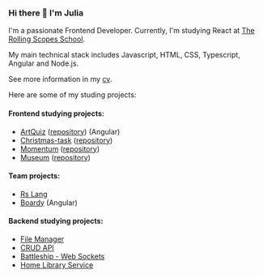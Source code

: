 ### Hi there 👋 I'm Julia

I'm a passionate Frontend Developer. Currently, I'm studying React at [The Rolling Scopes School](https://rs.school/).

My main technical stack includes Javascript, HTML, CSS, Typescript, Angular and Node.js.

See more information in my [cv](https://github.com/ylepner/cv).

Here are some of my studing projects:

#### Frontend studying projects:
- [ArtQuiz](https://ylepner.github.io/art-quiz/) ([repository](https://github.com/ylepner/art-quiz)) (Angular)
- [Christmas-task](https://ylepner-christmas-task.netlify.app) ([repository](https://github.com/ylepner/rsschool-projects/tree/christmas-task-2))
- [Momentum](https://ylepner-momentum.netlify.app/) ([repository](https://github.com/ylepner/rsschool-projects/tree/momentum))
- [Museum](https://ylepner-museum.netlify.app) ([repository](https://github.com/ylepner/rsschool-projects/tree/museum-dom))

#### Team projects:
- [Rs Lang](https://github.com/YuliaEnik/rslang)
- [Boardy](https://github.com/alepashkou/project-management-app) (Angular)

#### Backend studying projects:
- [File Manager](https://github.com/ylepner/file-manager)
- [CRUD API](https://github.com/ylepner/crud-api)
- [Battleship - Web Sockets](https://github.com/ylepner/websockets-ui)
- [Home Library Service](https://github.com/ylepner/nodejs2023Q2-service)
